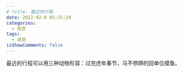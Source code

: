 ```yaml
---
# title: 最近的行程
date: 2022-02-0 01:25:24
categories:
  - 苑言
tags:
  - 说说
isShowComments: false
---
```


最近的行程可以用三种动物形容：过完虎年春节，马不停蹄的回单位摸鱼。
